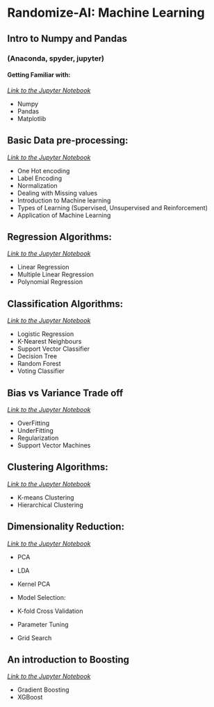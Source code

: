  Randomize-AI: Machine Learning
 ====
## Intro to Numpy and Pandas	
### (Anaconda, spyder, jupyter)
#### Getting Familiar with:
[*Link to the Jupyter Notebook*](https://github.com/subhankar01/Randomize-AI/blob/main/Machine%20learning/basic_intro.ipynb)
* Numpy
* Pandas
* Matplotlib

## Basic Data pre-processing:
[*Link to the Jupyter Notebook*](https://github.com/kabirnagpal/SoA-ML-14/blob/master/week%202.ipynb)
* One Hot encoding
* Label Encoding
* Normalization
* Dealing with Missing values
* Introduction to Machine learning
* Types of Learning (Supervised, Unsupervised and Reinforcement)
* Application of Machine Learning


## Regression Algorithms:
[*Link to the Jupyter Notebook*](https://github.com/kabirnagpal/SoA-ML-14/blob/master/week%203.ipynb)
* Linear Regression
* Multiple Linear Regression
* Polynomial Regression


## Classification Algorithms:
[*Link to the Jupyter Notebook*](https://github.com/kabirnagpal/SoA-ML-14/blob/master/week%204.ipynb)
* Logistic Regression
* K-Nearest Neighbours
* Support Vector Classifier
* Decision Tree
* Random Forest
* Voting Classifier


## Bias vs Variance Trade off
[*Link to the Jupyter Notebook*](https://github.com/kabirnagpal/SoA-ML-14/blob/master/week%205.ipynb)
* OverFitting
* UnderFitting
* Regularization
* Support Vector Machines


## Clustering Algorithms:
[*Link to the Jupyter Notebook*](https://github.com/kabirnagpal/SoA-ML-14/blob/master/week%206.ipynb)
* K-means Clustering
* Hierarchical Clustering


## Dimensionality Reduction:
[*Link to the Jupyter Notebook*](https://github.com/kabirnagpal/SoA-ML-14/blob/master/week%207.ipynb)
* PCA
* LDA
* Kernel PCA

* Model Selection:
* K-fold Cross Validation
* Parameter Tuning 
* Grid Search

## An introduction to Boosting
[*Link to the Jupyter Notebook*](https://github.com/kabirnagpal/SoA-ML-14/blob/master/week%208.ipynb)
* Gradient Boosting
* XGBoost
